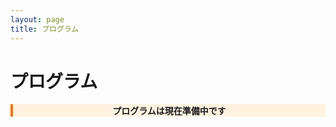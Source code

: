 ```yaml
---
layout: page
title: プログラム
---
```


<h1 class="section-title">プログラム</h1>

<div class="card" style="text-align: center; background-color: #fff3e0; border-left: 4px solid #ff6f00;">
    <div class="card-content">
        <p><strong>プログラムは現在準備中です</strong></p>
    </div>
</div>

<!-- <h2 style="margin-top: 3rem;">プログラム概要（予定）</h2>

<div class="card">
    <div class="card-title">1日目：{{ site.data.schedule.day1.date }}</div>
    <div class="card-content">
        <table style="width: 100%; border-collapse: collapse;">
            <tr style="background-color: #f5f5f5;">
                <th style="padding: 0.75rem; border: 1px solid #e0e0e0; width: 150px;">時間</th>
                <th style="padding: 0.75rem; border: 1px solid #e0e0e0;">内容</th>
            </tr>
            {% for session in site.data.schedule.day1.sessions %}
            <tr>
                <td style="padding: 0.75rem; border: 1px solid #e0e0e0;">{{ session.time }}</td>
                <td style="padding: 0.75rem; border: 1px solid #e0e0e0;">
                    {{ session.title }}
                    {% if session.speaker %}（{{ session.speaker }}）{% endif %}
                </td>
            </tr>
            {% endfor %}
        </table>
    </div>
</div>

<div class="card">
    <div class="card-title">2日目：{{ site.data.schedule.day2.date }}</div>
    <div class="card-content">
        <table style="width: 100%; border-collapse: collapse;">
            <tr style="background-color: #f5f5f5;">
                <th style="padding: 0.75rem; border: 1px solid #e0e0e0; width: 150px;">時間</th>
                <th style="padding: 0.75rem; border: 1px solid #e0e0e0;">内容</th>
            </tr>
            {% for session in site.data.schedule.day2.sessions %}
            <tr>
                <td style="padding: 0.75rem; border: 1px solid #e0e0e0;">{{ session.time }}</td>
                <td style="padding: 0.75rem; border: 1px solid #e0e0e0;">
                    {{ session.title }}
                    {% if session.speaker %}（{{ session.speaker }}）{% endif %}
                    {% if session.topic %}「{{ session.topic }}」{% endif %}
                </td>
            </tr>
            {% endfor %}
        </table>
    </div>
</div>

<div class="card">
    <div class="card-title">発表分野（予定）</div>
    <div class="card-content">
        <ul>
            {% for field in site.data.event_info.research_fields %}
            <li>{{ field }}</li>
            {% endfor %}
        </ul>
    </div>
</div> -->
